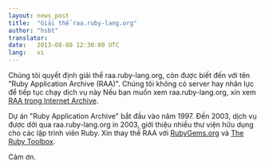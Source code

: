 ```yaml
---
layout: news_post
title:  "Giải thể raa.ruby-lang.org"
author: "hsbt"
translator:
date:   2013-08-08 12:30:00 UTC
lang:   vi
---
```


Chúng tôi quyết định giải thể raa.ruby-lang.org, còn được biết đến với
tên "Ruby Application Archive (RAA)".
Chúng tôi không có server hay nhân lực để tiếp tục chạy dịch vụ này
Nếu bạn muốn xem raa.ruby-lang.org, xin xem
[RAA trong Internet Archive][1].

Dự án "Ruby Application Archive" bắt đầu vào năm 1997.
Đến 2003, dịch vụ được dời qua raa.ruby-lang.org in 2003, giới thiệu
nhiều thư viện hữu dụng cho các lập trình viên Ruby.
Xin thay thế RAA với [RubyGems.org][2] và [The Ruby Toolbox][3].

Cảm ơn.


[1]: http://web.archive.org/web/*/http://raa.ruby-lang.org/
[2]: https://rubygems.org/
[3]: https://www.ruby-toolbox.com/
